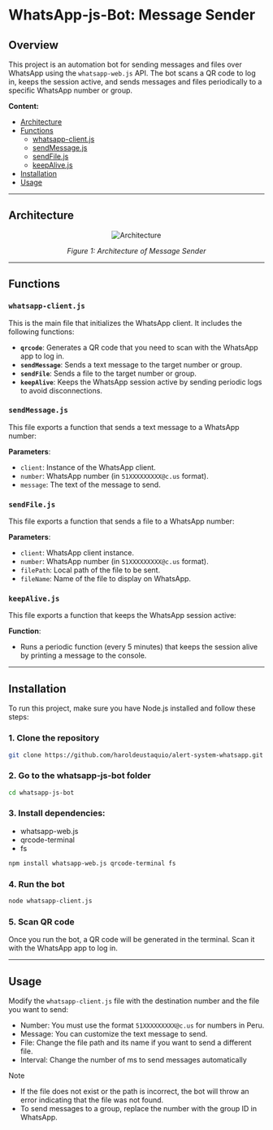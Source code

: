 # WhatsApp-js-Bot: Message Sender

## Overview
This project is an automation bot for sending messages and files over WhatsApp using the `whatsapp-web.js` API. The bot scans a QR code to log in, keeps the session active, and sends messages and files periodically to a specific WhatsApp number or group.

**Content:**
- [Architecture](#architecture)
- [Functions](#functions)
    - [whatsapp-client.js](#whatsapp-clientjs)
    - [sendMessage.js](#sendmessagejs)
    - [sendFile.js](#sendfilejs)
    - [keepAlive.js](#keepalivejs)
- [Installation](#installation)
- [Usage](#usage)

---

## Architecture


<p align="center">
  <img src="https://github.com/user-attachments/assets/903432c8-ace8-4c3d-b9d9-13f9b50213e7" alt="Architecture">
</p>


<div align="center">
    <em>Figure 1: Architecture of Message Sender</em>
</div>

---

## Functions

### `whatsapp-client.js`
This is the main file that initializes the WhatsApp client. It includes the following functions:
- **`qrcode`**: Generates a QR code that you need to scan with the WhatsApp app to log in.
- **`sendMessage`**: Sends a text message to the target number or group.
- **`sendFile`**: Sends a file to the target number or group.
- **`keepAlive`**: Keeps the WhatsApp session active by sending periodic logs to avoid disconnections.

### `sendMessage.js`
This file exports a function that sends a text message to a WhatsApp number:

**Parameters**:
- `client`: Instance of the WhatsApp client.
- `number`: WhatsApp number (in `51XXXXXXXXX@c.us` format).
- `message`: The text of the message to send.

### `sendFile.js`
This file exports a function that sends a file to a WhatsApp number:

**Parameters**:
- `client`: WhatsApp client instance.
- `number`: WhatsApp number (in `51XXXXXXXXX@c.us` format).
- `filePath`: Local path of the file to be sent.
- `fileName`: Name of the file to display on WhatsApp.

### `keepAlive.js`
This file exports a function that keeps the WhatsApp session active:

**Function**:
- Runs a periodic function (every 5 minutes) that keeps the session alive by printing a message to the console.
---

## Installation

To run this project, make sure you have Node.js installed and follow these steps:

### 1. Clone the repository

```bash
git clone https://github.com/haroldeustaquio/alert-system-whatsapp.git
```

### 2. Go to the whatsapp-js-bot folder
```bash
cd whatsapp-js-bot
```

### 3. Install dependencies:
- whatsapp-web.js 
- qrcode-terminal 
- fs

```bash
npm install whatsapp-web.js qrcode-terminal fs
```

### 4. Run the bot
```bash
node whatsapp-client.js
```

### 5. Scan QR code

Once you run the bot, a QR code will be generated in the terminal. Scan it with the WhatsApp app to log in.

---

## Usage

Modify the ``whatsapp-client.js`` file with the destination number and the file you want to send:

- Number: You must use the format ``51XXXXXXXXX@c.us`` for numbers in Peru.
- Message: You can customize the text message to send.
- File: Change the file path and its name if you want to send a different file.
- Interval: Change the number of ms to send messages automatically

> [!NOTE]
> - If the file does not exist or the path is incorrect, the bot will throw an error indicating that the file was not found.
> - To send messages to a group, replace the number with the group ID in WhatsApp.

